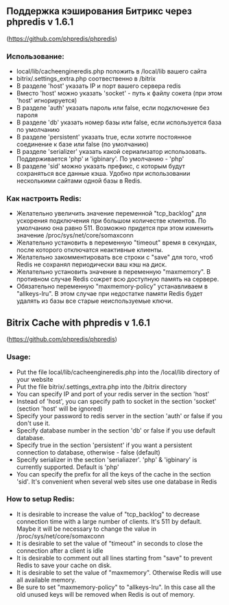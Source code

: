## Поддержка кэширования Битрикс через phpredis v 1.6.1
(https://github.com/phpredis/phpredis)

### Использование:

- local/lib/cacheengineredis.php положить в /local/lib вашего сайта
- bitrix/.settings_extra.php соотвественно в /bitrix
- В разделе 'host' указать IP и порт вашего сервера redis
- Вместо 'host' можно указать 'socket' -  путь к файлу сокета (при этом 'host' игнорируется)
- В разделе 'auth' указать пароль или false, если подключение без пароля
- В разделе 'db' указать номер базы или false, если используется база по умолчанию
- В разделе 'persistent' указать true, если хотите постоянное соединение к базе или false (по умолчанию)
- В разделе 'serializer' указать какой сериализатор использовать. Поддерживается 'php' и 'igbinary'. По умолчанию - 'php'
- В разделе 'sid' можно указать префикс, с которым будут сохраняться все данные кэша. Удобно при использовании несколькими сайтами одной базы в Redis. 

### Как настроить Redis:

- Желательно увеличить значение переменной "tcp_backlog" для ускорения подключения при большом количестве клиентов. 
По умолчанию она равно 511. Возможно придется при этом изменить значение /proc/sys/net/core/somaxconn
- Желательно установить в переменную "timeout" время в секундах, после которого отключатся неактивные клиенты.
- Желательно закомментировать все строки с "save" для того, чтоб Redis не сохранял периодически ваш кэш на диск.
- Желательно установить значение в переменную "maxmemory". В противном случае Redis сожрет всю доступную память на сервере.
- Обязательно переменную "maxmemory-policy" устанавливаем в "allkeys-lru". В этом случае при недостатке памяти Redis будет удалять из базы все старые неиспользуемые ключи.

## Bitrix Cache with phpredis v 1.6.1
(https://github.com/phpredis/phpredis)

### Usage:

- Put the file local/lib/cacheengineredis.php into the /local/lib directory of your website
- Put the file bitrix/.settings_extra.php into the /bitrix directory 
- You can specify IP and port of your redis server in the section 'host'
- Instead of 'host', you can specify path to socket in the section 'socket' (section 'host' will be ignored)
- Specify your password to redis server in the section 'auth' or false if you don't use it.
- Specify database number in the section 'db' or false if you use default database.
- Specify true in the section 'persistent' if you want a persistent connection to database, otherwise - false (default)
- Specify serializer in the section 'serialiazer'. 'php' & 'igbinary' is currently supported. Default is 'php' 
- You can specify the prefix for all the keys of the cache in the section 'sid'. It's convenient when several web sites use one database in Redis

### How to setup Redis:

- It is desirable to increase the value of "tcp_backlog" to decrease connection time with a large number of clients. It's 511 by default.
Maybe it will be necessary to change the value in /proc/sys/net/core/somaxconn
- It is desirable to set the value of "timeout" in seconds to close the connection after a client is idle
- It is desirable to comment out all lines starting from "save" to prevent Redis to save your cache on disk.
- It is desirable to set the value of "maxmemory". Otherwise Redis will use all available memory.
- Be sure to set "maxmemory-policy" to "allkeys-lru". In this case all the old unused keys will be removed when Redis is out of memory.
